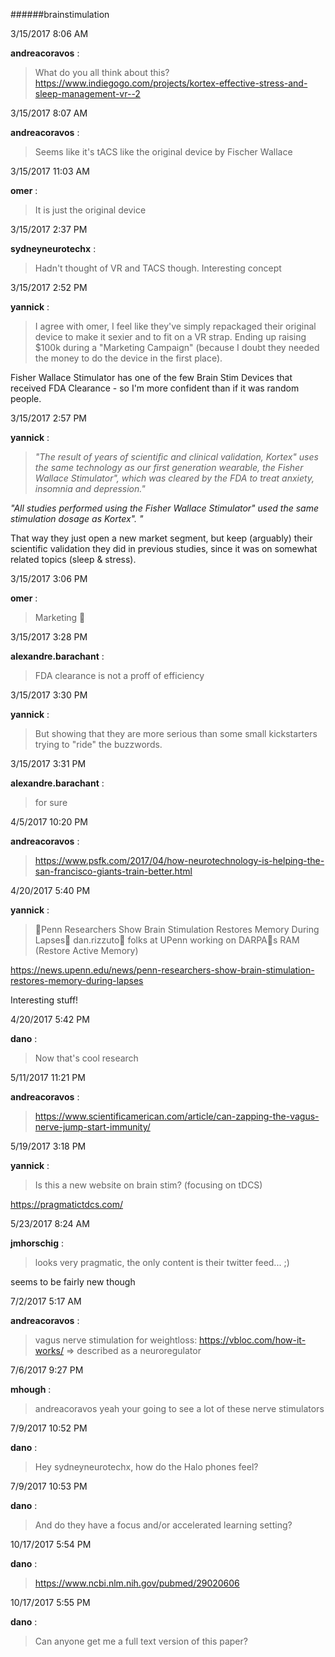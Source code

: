 ######brainstimulation

3/15/2017 8:06 AM

 **andreacoravos** :

 >What do you all think about this? <https://www.indiegogo.com/projects/kortex-effective-stress-and-sleep-management-vr--2>

3/15/2017 8:07 AM

 **andreacoravos** :

 >Seems like it's tACS like the original device by Fischer Wallace 

3/15/2017 11:03 AM

 **omer** :

 >It is just the original device

3/15/2017 2:37 PM

 **sydneyneurotechx** :

 >Hadn't thought of VR and TACS though. Interesting concept

3/15/2017 2:52 PM

 **yannick** :

 >I agree with omer, I feel like they've simply repackaged their original device to make it sexier and to fit on a VR strap. Ending up raising $100k during a "Marketing Campaign" (because I doubt they needed the money to do the device in the first place).

> 
Fisher Wallace Stimulator has one of the few Brain Stim Devices that received FDA Clearance - so I'm more confident than if it was random people.

3/15/2017 2:57 PM

 **yannick** :

 >_"The result of years of scientific and clinical validation, Kortex" uses the same technology as our first generation wearable, the Fisher Wallace Stimulator", which was cleared by the FDA to treat anxiety, insomnia and depression."_ 

> 
_"All studies performed using the Fisher Wallace Stimulator" used the same stimulation dosage as Kortex". "_

> 
That way they just open a new market segment, but keep (arguably) their scientific validation they did in previous studies, since it was on somewhat related topics (sleep &amp; stress).

3/15/2017 3:06 PM

 **omer** :

 >Marketing :slightly_smiling_face:

3/15/2017 3:28 PM

 **alexandre.barachant** :

 >FDA clearance is not a proff of efficiency

3/15/2017 3:30 PM

 **yannick** :

 >But showing that they are more serious than some small kickstarters trying to "ride" the buzzwords.

3/15/2017 3:31 PM

 **alexandre.barachant** :

 >for sure

4/5/2017 10:20 PM

 **andreacoravos** :

 ><https://www.psfk.com/2017/04/how-neurotechnology-is-helping-the-san-francisco-giants-train-better.html>

4/20/2017 5:40 PM

 **yannick** :

 >Penn Researchers Show Brain Stimulation Restores Memory During Lapses dan.rizzuto folks at UPenn working on DARPAs RAM (Restore Active Memory)

> 
<https://news.upenn.edu/news/penn-researchers-show-brain-stimulation-restores-memory-during-lapses>

> 
Interesting stuff!

4/20/2017 5:42 PM

 **dano** :

 >Now that's cool research

5/11/2017 11:21 PM

 **andreacoravos** :

 ><https://www.scientificamerican.com/article/can-zapping-the-vagus-nerve-jump-start-immunity/>

5/19/2017 3:18 PM

 **yannick** :

 >Is this a new website on brain stim? (focusing on tDCS) 

> 
<https://pragmatictdcs.com/>

5/23/2017 8:24 AM

 **jmhorschig** :

 >looks very pragmatic, the only content is their twitter feed... ;)

> 
seems to be fairly new though

7/2/2017 5:17 AM

 **andreacoravos** :

 >vagus nerve stimulation for weightloss: <https://vbloc.com/how-it-works/> =&gt; described as a neuroregulator

7/6/2017 9:27 PM

 **mhough** :

 >andreacoravos yeah your going to see a lot of these nerve stimulators

7/9/2017 10:52 PM

 **dano** :

 >Hey sydneyneurotechx, how do the Halo phones feel?

7/9/2017 10:53 PM

 **dano** :

 >And do they have a focus and/or accelerated learning setting?

10/17/2017 5:54 PM

 **dano** :

 ><https://www.ncbi.nlm.nih.gov/pubmed/29020606>

10/17/2017 5:55 PM

 **dano** :

 >Can anyone get me a full text version of this paper?

